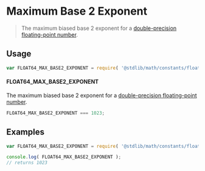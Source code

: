 Maximum Base 2 Exponent
===

> The maximum biased base 2 exponent for a [double-precision floating-point number][ieee754].

<!-- <usage> -->

## Usage

``` javascript
var FLOAT64_MAX_BASE2_EXPONENT = require( '@stdlib/math/constants/float64-max-base2-exponent' );
```

#### FLOAT64_MAX_BASE2_EXPONENT

The maximum biased base 2 exponent for a [double-precision floating-point number][ieee754].

``` javascript
FLOAT64_MAX_BASE2_EXPONENT === 1023;
```

<!-- </usage> -->


<!-- <examples> -->

## Examples

``` javascript
var FLOAT64_MAX_BASE2_EXPONENT = require( '@stdlib/math/constants/float64-max-base2-exponent' );

console.log( FLOAT64_MAX_BASE2_EXPONENT );
// returns 1023
```

<!-- </examples> -->


<!-- <links> -->

[ieee754]: https://en.wikipedia.org/wiki/IEEE_754-1985

<!-- </links> -->
